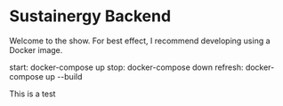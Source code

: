 # Sustainergy Backend

Welcome to the show. For best effect, I recommend developing using a Docker image.

start: docker-compose up
stop:  docker-compose down
refresh: docker-compose up --build

This is a test
